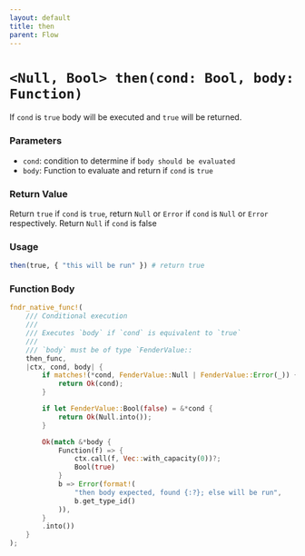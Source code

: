 ```yaml
---
layout: default
title: then
parent: Flow
---
```


# `<Null, Bool> then(cond: Bool, body: Function)`
If `cond` is `true` body will be executed and `true` will be returned.

### Parameters
- `cond`: condition to determine if `body should be evaluated`
- `body`: Function to evaluate and return if `cond` is `true`

### Return Value
Return `true` if `cond` is `true`, return `Null` or `Error` if `cond` is `Null` or `Error` respectively. Return `Null` if `cond` is false

### Usage
```r
then(true, { "this will be run" }) # return true
```

### Function Body
```rust
fndr_native_func!(
    /// Conditional execution
    ///
    /// Executes `body` if `cond` is equivalent to `true`
    ///
    /// `body` must be of type `FenderValue::
    then_func,
    |ctx, cond, body| {
        if matches!(*cond, FenderValue::Null | FenderValue::Error(_)) {
            return Ok(cond);
        }

        if let FenderValue::Bool(false) = &*cond {
            return Ok(Null.into());
        }

        Ok(match &*body {
            Function(f) => {
                ctx.call(f, Vec::with_capacity(0))?;
                Bool(true)
            }
            b => Error(format!(
                "then body expected, found {:?}; else will be run",
                b.get_type_id()
            )),
        }
        .into())
    }
);
```
